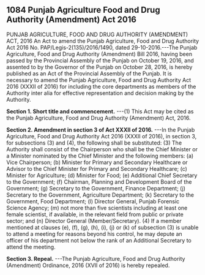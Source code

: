 ## 1084 Punjab Agriculture Food and Drug Authority (Amendment) Act 2016
 
PUNJAB AGRICULTURE, FOOD AND DRUG AUTHORITY (AMENDMENT) ACT, 2016
An Act to amend the Punjab Agriculture, Food and Drug Authority Act 2016
No. PAP/Legis-2(135)/2016/1490, dated 29-10-2016.---The Punjab Agriculture, Food and Drug Authority (Amendment) Bill 2016, having been passed by the Provincial Assembly of the Punjab on October 19, 2016, and assented to by the Governor of the Punjab on October 28, 2016, is hereby published as an Act of the Provincial Assembly of the Punjab.
It is necessary to amend the Punjab Agriculture, Food and Drug Authority Act 2016 (XXXII of 2016) for including the core departments as members of the Authority inter alia for effective representation and decision making by the Authority.

**Section 1. Short title and commencement.**
---(1) This Act may be cited as the Punjab Agriculture, Food and Drug Authority (Amendment) Act, 2016.

 

**Section 2. Amendment in section 3 of Act XXXII of 2016.**
---In the Punjab Agriculture, Food and Drug Authority Act 2016 (XXXII of 2016), in section 3, for subsections (3) and (4), the following shall be substituted:
   (3) The Authority shall consist of the Chairperson who shall be the Chief Minister or a Minister nominated by the Chief Minister and the following members:
   (a) Vice Chairperson;
   (b) Minister for Primary and Secondary Healthcare or Advisor to the Chief Minister for Primary and Secondary Healthcare;
   (c) Minister for Agriculture;
   (d) Minister for Food;
   (e) Additional Chief Secretary to the Government;
   (f) Chairman, Planning and Development Board of the Government;
   (g) Secretary to the Government, Finance Department;
   (j) Secretary to the Government, Agriculture Department;
   (k) Secretary to the Government, Food Department;
   (l) Director General, Punjab Forensic Science Agency;
   (m) not more than five scientists including at least one female scientist, if available, in the relevant field from public or private sector; and
   (n) Director General (Member/Secretary).
   (4) If a member mentioned at clauses (e), (f), (g), (h), (i), (j) or (k) of subsection (3) is unable to attend a meeting for reasons beyond his control, he may depute an officer of his department not below the rank of an Additional Secretary to attend the meeting.

 

**Section 3. Repeal.**
---The Punjab Agriculture, Food and Drug Authority (Amendment) Ordinance, 2016 (XVII of 2016) is hereby repealed.

